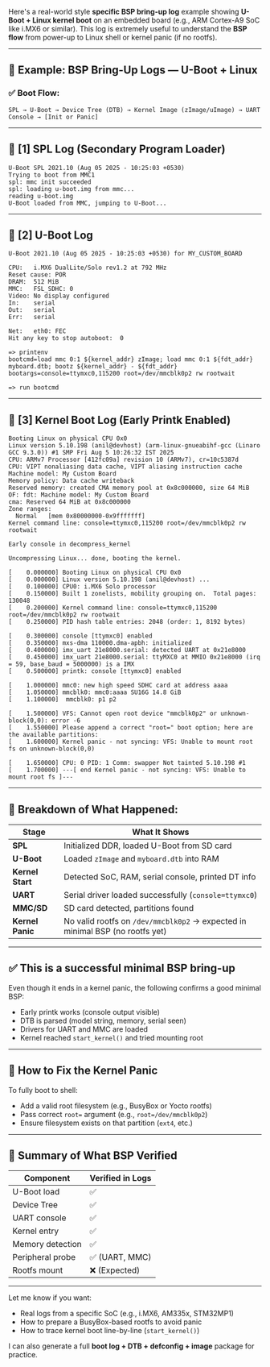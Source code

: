 Here's a real-world style **specific BSP bring-up log** example showing **U-Boot + Linux kernel boot** on an embedded board (e.g., ARM Cortex-A9 SoC like i.MX6 or similar). This log is extremely useful to understand the **BSP flow** from power-up to Linux shell or kernel panic (if no rootfs).

---

## 📜 **Example: BSP Bring-Up Logs** — U-Boot + Linux

### ✅ **Boot Flow:**

```
SPL → U-Boot → Device Tree (DTB) → Kernel Image (zImage/uImage) → UART Console → [Init or Panic]
```

---

## 🔹 \[1] SPL Log (Secondary Program Loader)

```text
U-Boot SPL 2021.10 (Aug 05 2025 - 10:25:03 +0530)
Trying to boot from MMC1
spl: mmc init succeeded
spl: loading u-boot.img from mmc...
reading u-boot.img
U-Boot loaded from MMC, jumping to U-Boot...
```

---

## 🔹 \[2] U-Boot Log

```text
U-Boot 2021.10 (Aug 05 2025 - 10:25:03 +0530) for MY_CUSTOM_BOARD

CPU:   i.MX6 DualLite/Solo rev1.2 at 792 MHz
Reset cause: POR
DRAM:  512 MiB
MMC:   FSL_SDHC: 0
Video: No display configured
In:    serial
Out:   serial
Err:   serial

Net:   eth0: FEC
Hit any key to stop autoboot:  0

=> printenv
bootcmd=load mmc 0:1 ${kernel_addr} zImage; load mmc 0:1 ${fdt_addr} myboard.dtb; bootz ${kernel_addr} - ${fdt_addr}
bootargs=console=ttymxc0,115200 root=/dev/mmcblk0p2 rw rootwait

=> run bootcmd
```

---

## 🔹 \[3] Kernel Boot Log (Early Printk Enabled)

```text
Booting Linux on physical CPU 0x0
Linux version 5.10.198 (anil@devhost) (arm-linux-gnueabihf-gcc (Linaro GCC 9.3.0)) #1 SMP Fri Aug 5 10:26:32 IST 2025
CPU: ARMv7 Processor [412fc09a] revision 10 (ARMv7), cr=10c5387d
CPU: VIPT nonaliasing data cache, VIPT aliasing instruction cache
Machine model: My Custom Board
Memory policy: Data cache writeback
Reserved memory: created CMA memory pool at 0x8c000000, size 64 MiB
OF: fdt: Machine model: My Custom Board
cma: Reserved 64 MiB at 0x8c000000
Zone ranges:
  Normal   [mem 0x80000000-0x9fffffff]
Kernel command line: console=ttymxc0,115200 root=/dev/mmcblk0p2 rw rootwait

Early console in decompress_kernel

Uncompressing Linux... done, booting the kernel.

[    0.000000] Booting Linux on physical CPU 0x0
[    0.000000] Linux version 5.10.198 (anil@devhost) ...
[    0.100000] CPU0: i.MX6 Solo processor
[    0.150000] Built 1 zonelists, mobility grouping on.  Total pages: 130048
[    0.200000] Kernel command line: console=ttymxc0,115200 root=/dev/mmcblk0p2 rw rootwait
[    0.250000] PID hash table entries: 2048 (order: 1, 8192 bytes)

[    0.300000] console [ttymxc0] enabled
[    0.350000] mxs-dma 110000.dma-apbh: initialized
[    0.400000] imx_uart 21e8000.serial: detected UART at 0x21e8000
[    0.450000] imx_uart 21e8000.serial: ttyMXC0 at MMIO 0x21e8000 (irq = 59, base_baud = 5000000) is a IMX
[    0.500000] printk: console [ttymxc0] enabled

[    1.000000] mmc0: new high speed SDHC card at address aaaa
[    1.050000] mmcblk0: mmc0:aaaa SU16G 14.8 GiB
[    1.100000]  mmcblk0: p1 p2

[    1.500000] VFS: Cannot open root device "mmcblk0p2" or unknown-block(0,0): error -6
[    1.550000] Please append a correct "root=" boot option; here are the available partitions:
[    1.600000] Kernel panic - not syncing: VFS: Unable to mount root fs on unknown-block(0,0)

[    1.650000] CPU: 0 PID: 1 Comm: swapper Not tainted 5.10.198 #1
[    1.700000] ---[ end Kernel panic - not syncing: VFS: Unable to mount root fs ]---
```

---

## 🧠 Breakdown of What Happened:

| Stage            | What It Shows                                                                 |
| ---------------- | ----------------------------------------------------------------------------- |
| **SPL**          | Initialized DDR, loaded U-Boot from SD card                                   |
| **U-Boot**       | Loaded `zImage` and `myboard.dtb` into RAM                                    |
| **Kernel Start** | Detected SoC, RAM, serial console, printed DT info                            |
| **UART**         | Serial driver loaded successfully (`console=ttymxc0`)                         |
| **MMC/SD**       | SD card detected, partitions found                                            |
| **Kernel Panic** | No valid rootfs on `/dev/mmcblk0p2` → expected in minimal BSP (no rootfs yet) |

---

## ✅ This is a **successful minimal BSP bring-up**

Even though it ends in a kernel panic, the following confirms a good minimal BSP:

* Early printk works (console output visible)
* DTB is parsed (model string, memory, serial seen)
* Drivers for UART and MMC are loaded
* Kernel reached `start_kernel()` and tried mounting root

---

## 📌 How to Fix the Kernel Panic

To fully boot to shell:

* Add a valid root filesystem (e.g., BusyBox or Yocto rootfs)
* Pass correct `root=` argument (e.g., `root=/dev/mmcblk0p2`)
* Ensure filesystem exists on that partition (`ext4`, etc.)

---

## 🔧 Summary of What BSP Verified

| Component        | Verified in Logs |
| ---------------- | ---------------- |
| U-Boot load      | ✅                |
| Device Tree      | ✅                |
| UART console     | ✅                |
| Kernel entry     | ✅                |
| Memory detection | ✅                |
| Peripheral probe | ✅ (UART, MMC)    |
| Rootfs mount     | ❌ (Expected)     |

---

Let me know if you want:

* Real logs from a specific SoC (e.g., i.MX6, AM335x, STM32MP1)
* How to prepare a BusyBox-based rootfs to avoid panic
* How to trace kernel boot line-by-line (`start_kernel()`)

I can also generate a full **boot log + DTB + defconfig + image** package for practice.
